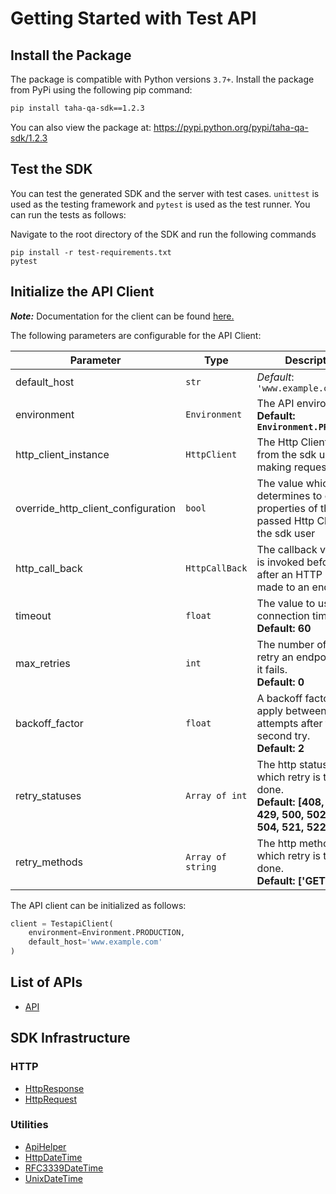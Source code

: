 
# Getting Started with Test API

## Install the Package

The package is compatible with Python versions `3.7+`.
Install the package from PyPi using the following pip command:

```bash
pip install taha-qa-sdk==1.2.3
```

You can also view the package at:
https://pypi.python.org/pypi/taha-qa-sdk/1.2.3

## Test the SDK

You can test the generated SDK and the server with test cases. `unittest` is used as the testing framework and `pytest` is used as the test runner. You can run the tests as follows:

Navigate to the root directory of the SDK and run the following commands

```
pip install -r test-requirements.txt
pytest
```

## Initialize the API Client

**_Note:_** Documentation for the client can be found [here.](https://www.github.com/tahaali2000/taha-qa-python-sdk/tree/1.2.3/doc/client.md)

The following parameters are configurable for the API Client:

| Parameter | Type | Description |
|  --- | --- | --- |
| default_host | `str` | *Default*: `'www.example.com'` |
| environment | `Environment` | The API environment. <br> **Default: `Environment.PRODUCTION`** |
| http_client_instance | `HttpClient` | The Http Client passed from the sdk user for making requests |
| override_http_client_configuration | `bool` | The value which determines to override properties of the passed Http Client from the sdk user |
| http_call_back | `HttpCallBack` | The callback value that is invoked before and after an HTTP call is made to an endpoint |
| timeout | `float` | The value to use for connection timeout. <br> **Default: 60** |
| max_retries | `int` | The number of times to retry an endpoint call if it fails. <br> **Default: 0** |
| backoff_factor | `float` | A backoff factor to apply between attempts after the second try. <br> **Default: 2** |
| retry_statuses | `Array of int` | The http statuses on which retry is to be done. <br> **Default: [408, 413, 429, 500, 502, 503, 504, 521, 522, 524]** |
| retry_methods | `Array of string` | The http methods on which retry is to be done. <br> **Default: ['GET', 'PUT']** |

The API client can be initialized as follows:

```python
client = TestapiClient(
    environment=Environment.PRODUCTION,
    default_host='www.example.com'
)
```

## List of APIs

* [API](https://www.github.com/tahaali2000/taha-qa-python-sdk/tree/1.2.3/doc/controllers/api.md)

## SDK Infrastructure

### HTTP

* [HttpResponse](https://www.github.com/tahaali2000/taha-qa-python-sdk/tree/1.2.3/doc/http-response.md)
* [HttpRequest](https://www.github.com/tahaali2000/taha-qa-python-sdk/tree/1.2.3/doc/http-request.md)

### Utilities

* [ApiHelper](https://www.github.com/tahaali2000/taha-qa-python-sdk/tree/1.2.3/doc/api-helper.md)
* [HttpDateTime](https://www.github.com/tahaali2000/taha-qa-python-sdk/tree/1.2.3/doc/http-date-time.md)
* [RFC3339DateTime](https://www.github.com/tahaali2000/taha-qa-python-sdk/tree/1.2.3/doc/rfc3339-date-time.md)
* [UnixDateTime](https://www.github.com/tahaali2000/taha-qa-python-sdk/tree/1.2.3/doc/unix-date-time.md)

